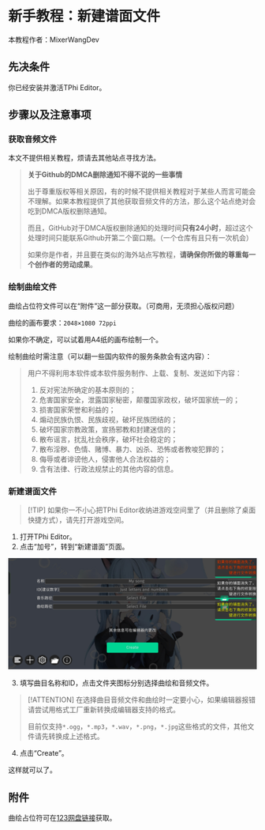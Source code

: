 # 新手教程：新建谱面文件

本教程作者：MixerWangDev

## 先决条件

你已经安装并激活TPhi Editor。

## 步骤以及注意事项

### 获取音频文件

本文不提供相关教程，烦请去其他站点寻找方法。

> **关于Github的DMCA删除通知不得不说的一些事情**
>
> 出于尊重版权等相关原因，有的时候不提供相关教程对于某些人而言可能会不理解。如果本教程提供了其他获取音频文件的方法，那么这个站点绝对会吃到DMCA版权删除通知。
>
> 而且，GitHub对于DMCA版权删除通知的处理时间**只有24小时**，超过这个处理时间只能联系Github开第二个窗口期。（一个仓库有且只有一次机会）
>
> 如果你是作者，并且要在类似的海外站点写教程，**请确保你所做的尊重每一个创作者的劳动成果**。

### 绘制曲绘文件

曲绘占位符文件可以在“附件”这一部分获取。（可商用，无须担心版权问题）

曲绘的画布要求：`2048×1080 72ppi`

如果你不确定，可以试着用A4纸的画布绘制一个。

绘制曲绘时需注意（可以翻一些国内软件的服务条款会有这内容）：

> 用户不得利用本软件或本软件服务制作、上载、复制、发送如下内容：
>
> 1. 反对宪法所确定的基本原则的；
> 2. 危害国家安全，泄露国家秘密，颠覆国家政权，破坏国家统一的；
> 3. 损害国家荣誉和利益的；
> 4. 煽动民族仇恨、民族歧视，破坏民族团结的；
> 5. 破坏国家宗教政策，宣扬邪教和封建迷信的；
> 6. 散布谣言，扰乱社会秩序，破坏社会稳定的；
> 7. 散布淫秽、色情、赌博、暴力、凶杀、恐怖或者教唆犯罪的；
> 8. 侮辱或者诽谤他人，侵害他人合法权益的；
> 9. 含有法律、行政法规禁止的其他内容的信息。

### 新建谱面文件

> [!TIP] 如果你一不小心把TPhi Editor收纳进游戏空间里了（并且删除了桌面快捷方式），请先打开游戏空间。

1. 打开TPhi Editor。
2. 点击“加号”，转到“新建谱面”页面。

![](img1.jpg)

3. 填写曲目名称和ID，点击文件夹图标分别选择曲绘和音频文件。

> [!ATTENTION] 在选择曲目音频文件和曲绘时一定要小心，如果编辑器报错请尝试用格式工厂重新转换成编辑器支持的格式。
>
> 目前仅支持`*.ogg`，`*.mp3`，`*.wav`，`*.png`，`*.jpg`这些格式的文件，其他文件请先转换成上述格式。

4. 点击“Create”。

这样就可以了。

## 附件

曲绘占位符可在[123网盘链接](https://www.123865.com/s/S7oiVv-l90Sv)获取。